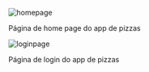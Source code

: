 
![homepage](https://github.com/Magalhaes-Cintra/PizzariaPivas/assets/132522385/b1b8dac7-6020-4e2e-aa82-dd5372fbee3c)

Página de home page do app de pizzas

![loginpage](https://github.com/Magalhaes-Cintra/PizzariaPivas/assets/132522385/fa06228a-eb3f-4c7c-8ccb-03b03d09a49a)

Página de login do app de pizzas
